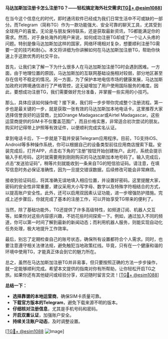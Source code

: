 **马达加斯加注册卡怎么注册TG？——轻松搞定海外社交需求[[TG💪+ @esim1088](https://t.me/s/esim1088)]**

在当今这个信息化的时代，即时通讯软件已经成为我们日常生活中不可或缺的一部分。而Telegram（简称TG）作为一款功能强大、安全可靠的聊天工具，尤其受到全球用户的喜爱。无论是与朋友保持联系，还是获取最新资讯，TG都能满足你的需求。然而，对于身处海外的用户来说，如何成功注册TG却成了一个让人头疼的问题。特别是像马达加斯加这样的国家，网络环境相对复杂，想要顺利注册TG需要一定的技巧和耐心。本文将详细为你讲解如何在马达加斯加注册TG，帮助你快速上手这款优秀的社交平台。

首先，让我们来了解一下为什么很多人在马达加斯加注册TG时会遇到困难。一方面，由于地理位置的原因，马达加斯加的互联网基础设施相对较弱，部分地区甚至存在信号不稳定的情况。另一方面，为了保护本地电信市场的健康发展，马达加斯加政府对跨境通信进行了严格管控，这无疑增加了用户使用国际服务的难度。因此，要想成功注册TG，我们需要做好充分准备，并掌握一些实用的小技巧。

那么，具体应该如何操作呢？接下来，我们将一步步带你完成整个注册流程。第一步也是最关键的一步，就是获取一张有效的马达加斯加本地电话卡。这里推荐大家选择信誉良好的运营商，比如Orange Madagascar或Airtel Madagascar。这些运营商提供的SIM卡不仅覆盖范围广，而且价格实惠，非常适合初次尝试的朋友。购买时记得带上护照等有效证件，以便顺利完成实名认证。

拿到电话卡后，下一步就是下载并安装Telegram应用程序。目前，TG支持iOS、Android等多种操作系统，你可以根据自己的设备类型前往应用商店搜索下载。安装完成后，打开APP，点击右下角的“注册”按钮开始创建账户。此时，系统会提示输入手机号码，这时就需要用到刚刚购买的马达加斯加本地号码了。输入完成后，点击“发送验证码”，稍等片刻就能收到一条来自TG的短信验证码。请注意，在填写信息时务必保证准确性，因为一旦提交错误数据，后续修改可能会非常麻烦。

接收到验证码后，将其准确无误地填入相应位置，并设置好密码。这里提醒大家，密码的安全性非常重要，建议采用大小写字母、数字以及特殊字符相结合的方式，以提高账户安全性。此外，还可以启用双因素认证功能，进一步增强防护措施。完成上述步骤后，你就完成了基本的注册工作，可以开始享受TG带来的便利了。

当然，除了基础功能外，TG还提供了许多高级特性，如频道订阅、机器人交互等。如果你对这些内容感兴趣，不妨花些时间探索一下。例如，通过加入不同的频道，你可以第一时间了解到最新的新闻动态；而利用机器人服务，则能实现自动化任务处理，极大地提升工作效率。

最后，别忘了定期检查自己的账号状态，确保所有设置都符合个人需求。同时，也要注意遵守相关法律法规，避免触犯当地政策红线。毕竟，只有在一个健康和谐的环境中使用TG，才能真正体会到它的魅力所在。

总之，虽然在马达加斯加注册TG并非易事，但只要按照正确的方法一步步操作，就一定能够顺利完成。希望本文提供的指南对你有所帮助，让你轻松开启TG之旅。如果你还有其他疑问或经验分享，欢迎随时留言交流！[[TG💪+ @esim1088](https://t.me/s/esim1088)]

**总结一下：**
- **选择靠谱的本地运营商**，确保SIM卡质量可靠。
- **下载官方版本的Telegram**，避免下载来源不明的版本。
- **仔细核对注册信息**，尤其是手机号码和密码。
- **开启双重认证**，加强账户安全。
- **持续关注账户动态**，及时调整设置。

[[TG💪+ @esim1088](https://t.me/s/esim1088) ![Image](https://i.postimg.cc/4NQfJmqS/Snipaste-2025-05-13-00-14-12.png)]